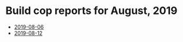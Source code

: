 # Build cop reports for August, 2019

* [2019-08-06](https://bitbucket.org/osrf/gazebo/wiki/buildcop/2019/08/06.md)
* [2019-08-12](https://bitbucket.org/osrf/gazebo/wiki/buildcop/2019/08/12.md)